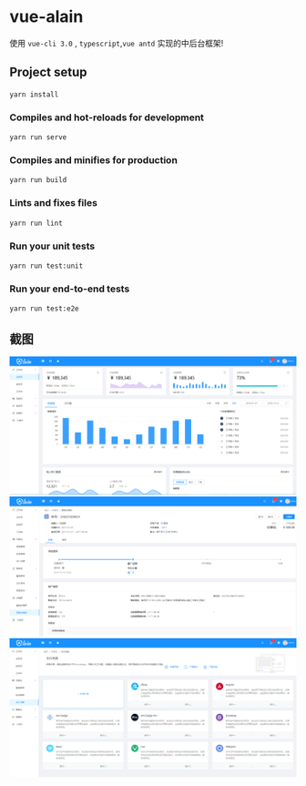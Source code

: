 # vue-alain
使用 `vue-cli 3.0` , `typescript`,`vue antd` 实现的中后台框架!

## Project setup
```
yarn install
```

### Compiles and hot-reloads for development
```
yarn run serve
```

### Compiles and minifies for production
```
yarn run build
```

### Lints and fixes files
```
yarn run lint
```

### Run your unit tests
```
yarn run test:unit
```

### Run your end-to-end tests
```
yarn run test:e2e
```

## 截图
![](/_screenshot/main1.png)
![](/_screenshot/main2.png)
![](/_screenshot/main3.png)